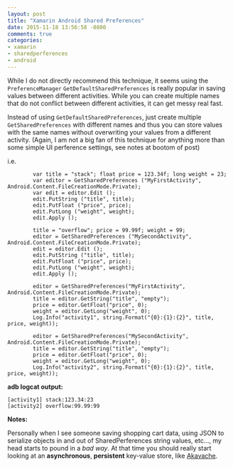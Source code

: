```yaml
---
layout: post
title: "Xamarin Android Shared Preferences"
date: 2015-11-18 13:56:58 -0800
comments: true
categories: 
- xamarin
- sharedperferences
- android
---
```

While I do not directly recommend this technique, it seems using the `PreferenceManager` `GetDefaultSharedPreferences` is really popular in saving values between different activities. While you can create multiple names that do not conflict between different activities, it can get messy real fast.

Instead of using `GetDefaultSharedPreferences`, just create multiple `GetSharedPreferences` with different names and thus you can store values with the same names without overwriting your values from a different activity. (Again, I am not a big fan of this technique for anything more than some simple UI perference settings, see notes at bootom of post)

i.e.

			var title = "stack"; float price = 123.34f; long weight = 23; 
			var editor = GetSharedPreferences ("MyFirstActivity", Android.Content.FileCreationMode.Private);
			var edit = editor.Edit ();
			edit.PutString ("title", title);
			edit.PutFloat ("price", price);
			edit.PutLong ("weight", weight);
			edit.Apply ();

			title = "overflow"; price = 99.99f; weight = 99;
			editor = GetSharedPreferences ("MySecondActivity", Android.Content.FileCreationMode.Private);
			edit = editor.Edit ();
			edit.PutString ("title", title);
			edit.PutFloat ("price", price);
			edit.PutLong ("weight", weight);
			edit.Apply ();

			editor = GetSharedPreferences("MyFirstActivity", Android.Content.FileCreationMode.Private);
			title = editor.GetString("title", "empty");
			price = editor.GetFloat("price", 0);
			weight = editor.GetLong("weight", 0);
			Log.Info("activity1", string.Format("{0}:{1}:{2}", title, price, weight));

			editor = GetSharedPreferences("MySecondActivity", Android.Content.FileCreationMode.Private);
			title = editor.GetString("title", "empty");
			price = editor.GetFloat("price", 0);
			weight = editor.GetLong("weight", 0);
			Log.Info("activity2", string.Format("{0}:{1}:{2}", title, price, weight));

**adb logcat output:**

	[activity1] stack:123.34:23
	[activity2] overflow:99.99:99

**Notes:**

Personally when I see someone saving shopping cart data, using JSON to serialize objects in and out of SharedPerferences string values, etc..., my head starts to pound in a *bad way*. At that time you should really start looking at an **asynchronous**, **persistent** key-value store, like [Akavache](https://github.com/akavache/Akavache).
